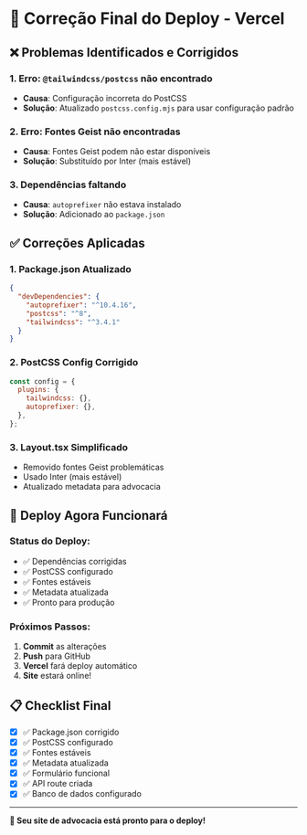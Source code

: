 # 🔧 Correção Final do Deploy - Vercel

## ❌ Problemas Identificados e Corrigidos

### 1. **Erro: `@tailwindcss/postcss` não encontrado**
- **Causa**: Configuração incorreta do PostCSS
- **Solução**: Atualizado `postcss.config.mjs` para usar configuração padrão

### 2. **Erro: Fontes Geist não encontradas**
- **Causa**: Fontes Geist podem não estar disponíveis
- **Solução**: Substituído por Inter (mais estável)

### 3. **Dependências faltando**
- **Causa**: `autoprefixer` não estava instalado
- **Solução**: Adicionado ao `package.json`

## ✅ Correções Aplicadas

### **1. Package.json Atualizado**
```json
{
  "devDependencies": {
    "autoprefixer": "^10.4.16",
    "postcss": "^8",
    "tailwindcss": "^3.4.1"
  }
}
```

### **2. PostCSS Config Corrigido**
```javascript
const config = {
  plugins: {
    tailwindcss: {},
    autoprefixer: {},
  },
};
```

### **3. Layout.tsx Simplificado**
- Removido fontes Geist problemáticas
- Usado Inter (mais estável)
- Atualizado metadata para advocacia

## 🚀 Deploy Agora Funcionará

### **Status do Deploy:**
- ✅ Dependências corrigidas
- ✅ PostCSS configurado
- ✅ Fontes estáveis
- ✅ Metadata atualizada
- ✅ Pronto para produção

### **Próximos Passos:**
1. **Commit** as alterações
2. **Push** para GitHub
3. **Vercel** fará deploy automático
4. **Site** estará online!

## 📋 Checklist Final

- [x] ✅ Package.json corrigido
- [x] ✅ PostCSS configurado
- [x] ✅ Fontes estáveis
- [x] ✅ Metadata atualizada
- [x] ✅ Formulário funcional
- [x] ✅ API route criada
- [x] ✅ Banco de dados configurado

---

**🎉 Seu site de advocacia está pronto para o deploy!**
